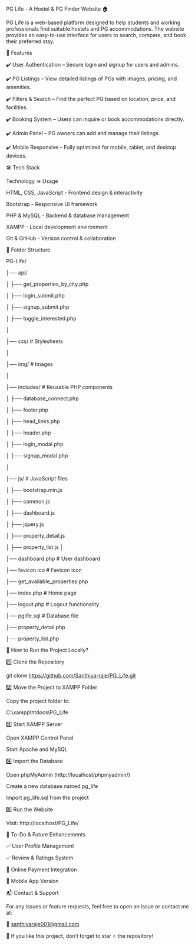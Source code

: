 PG Life - A Hostel & PG Finder Website 🏠

PG Life is a web-based platform designed to help students and working professionals find suitable hostels and PG accommodations. The website provides an easy-to-use interface for users to search, compare, and book their preferred stay.

🚀 Features

✔️ User Authentication – Secure login and signup for users and admins.

✔️ PG Listings – View detailed listings of PGs with images, pricing, and amenities.

✔️ Filters & Search – Find the perfect PG based on location, price, and facilities.

✔️ Booking System – Users can inquire or book accommodations directly.

✔️ Admin Panel – PG owners can add and manage their listings.

✔️ Mobile Responsive – Fully optimized for mobile, tablet, and desktop devices.

🛠 Tech Stack

Technology =>	Usage

HTML, CSS, JavaScript -	Frontend design & interactivity

Bootstrap -	Responsive UI framework

PHP & MySQL -	Backend & database management

XAMPP -	Local development environment

Git & GitHub - Version control & collaboration

📂 Folder Structure

PG-Life/

│── api/

│   ├── get_properties_by_city.php

│   ├── login_submit.php

│   ├── signup_submit.php

│   ├── toggle_interested.php

│

│── css/                 # Stylesheets

│

│── img/                 # Images

│

│── includes/            # Reusable PHP components

│   ├── database_connect.php

│   ├── footer.php

│   ├── head_links.php

│   ├── header.php

│   ├── login_modal.php

│   ├── signup_modal.php

│

│── js/                  # JavaScript files

│   ├── bootstrap.min.js

│   ├── common.js

│   ├── dashboard.js

│   ├── jquery.js

│   ├── property_detail.js

│   ├── property_list.js
│

│── dashboard.php        # User dashboard

│── favicon.ico          # Favicon icon

│── get_available_properties.php

│── index.php            # Home page

│── logout.php           # Logout functionality

│── pglife.sql           # Database file

│── property_detail.php

│── property_list.php

🚀 How to Run the Project Locally?

1️⃣ Clone the Repository

git clone https://github.com/Santhiya-raje/PG_Life.git

2️⃣ Move the Project to XAMPP Folder

Copy the project folder to:

C:\xampp\htdocs\PG_Life

3️⃣ Start XAMPP Server

Open XAMPP Control Panel

Start Apache and MySQL

4️⃣ Import the Database

Open phpMyAdmin (http://localhost/phpmyadmin/)

Create a new database named pg_life

Import pg_life.sql from the project

5️⃣ Run the Website

Visit:
http://localhost/PG_Life/

📝 To-Do & Future Enhancements

✅ User Profile Management

✅ Review & Ratings System

🔲 Online Payment Integration

🔲 Mobile App Version

📬 Contact & Support

For any issues or feature requests, feel free to open an issue or contact me at:

📧 santhiyaraje001@gmail.com

🌟 If you like this project, don’t forget to star ⭐ the repository!
